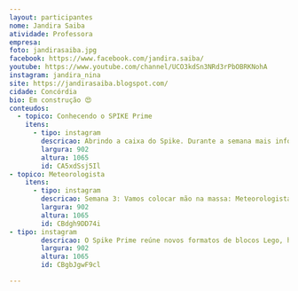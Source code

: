 ```yaml
---
layout: participantes
nome: Jandira Saiba
atividade: Professora
empresa: 
foto: jandirasaiba.jpg
facebook: https://www.facebook.com/jandira.saiba/
youtube: https://www.youtube.com/channel/UCO3kdSn3NRd3rPbOBRKNohA 
instagram: jandira_nina
site: https://jandirasaiba.blogspot.com/
cidade: Concórdia
bio: Em construção 😍
conteudos:
  - topico: Conhecendo o SPIKE Prime
    itens: 
      - tipo: instagram
        descricao: Abrindo a caixa do Spike. Durante a semana mais informações, falando um pouco mais detalhado de cada peça. 😍😍😍😍😍.
        largura: 902
        altura: 1065
        id: CA5xdSsj5Il
- topico: Meteorologista
    itens: 
      - tipo: instagram
        descricao: Semana 3: Vamos colocar mão na massa: Meteorologista para iniciar a semana de Construção. Já que o SPIKE veio para acelerar ainda mais a aprendizagem STEM ( integração das disciplinas de ciências, matemática, artes, tecnologias e engenharias). Segue as algumas informações sobre a montagem escolhida. <br>Meteorologista %3A o profissional que estuda a atmosfera seus fenômenos e interação. Qual é a função de um meteorologista? O meteorologista tem as atividades relacionadas às ciências atmosféricas, ou seja, estuda e pesquisa sobre as áreas meteorológicas e climatológicas; está diretamente ligado as previsões do clima e tempo; para todo o território nacional, é responsável por monitorar as condições meteorológicas; suas pesquisas..<br>A faixa salarial do Meteorologista CBO 2133-15 fica entre R$ 4.384,00 salário mediana da pesquisa e o teto salarial de R$ 11.353,07, sendo que R$ 4.735,93 é a média do piso salarial 2020 de acordos, convenções coletivas e dissídios levando em conta profissionais com carteira assinada em regime CLT de todo o Brasil.<br> A graduação em Meteorologia tem duração de quatro anos. Como as previsões são feitas com base em cálculos, a carga horária de Matemática e Física é grande e de extrema importância. Os primeiros anos possuem foco maior em disciplinas das Ciências Exatas.<br> Os instrumentos meteorológicos são instrumentos científicos utilizados no estudo do clima. Estudar o tempo requer o uso de equipamentos que podem medir coisas como direção do vento, umidade, pressão atmosférica, radiação solar, precipitação, temperatura, velocidade do vento, e assim por diante.
        largura: 902
        altura: 1065
        id: CBdgh9DD74i
- tipo: instagram
        descricao: O Spike Prime reúne novos formatos de blocos Lego, hardware simples de utilizar e linguagem de programação intuitiva do tipo arraste e solte baseada em Scratch. Formado por um Hub programável, sensores e motores, altamente precisos que, juntamente com uma grande variedade de elementos de construção coloridos da Lego Education, permite que os alunos projetem e construam robôs divertidos, dispositivos dinâmicos e outros modelos interativos. Vamos brincar?
        largura: 902
        altura: 1065
        id: CBgbJgwF9cl

---
```

